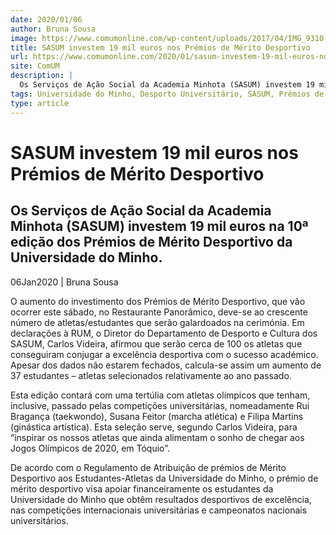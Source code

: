 ```yaml
---
date: 2020/01/06
author: Bruna Sousa
image: https://www.comumonline.com/wp-content/uploads/2017/04/IMG_9310-T55-1500x1000.jpg
title: SASUM investem 19 mil euros nos Prémios de Mérito Desportivo
url: https://www.comumonline.com/2020/01/sasum-investem-19-mil-euros-nos-premios-de-merito-desportivo/
site: ComUM
description: |
  Os Serviços de Ação Social da Academia Minhota (SASUM) investem 19 mil euros na 10ª edição dos Prémios de Mérito Desportivo da Universidade do Minho.
tags: Universidade do Minho, Desporto Universitário, SASUM, Prémios de mérito desportivo
type: article
---
```



# SASUM investem 19 mil euros nos Prémios de Mérito Desportivo

## Os Serviços de Ação Social da Academia Minhota (SASUM) investem 19 mil euros na 10ª edição dos Prémios de Mérito Desportivo da Universidade do Minho.

06Jan2020 | Bruna Sousa

O aumento do investimento dos Prémios de Mérito Desportivo, que vão ocorrer este sábado, no Restaurante Panorâmico, deve-se ao crescente número de atletas/estudantes que serão galardoados na cerimónia. Em declarações à RUM, o Diretor do Departamento de Desporto e Cultura dos SASUM, Carlos Videira, afirmou que serão cerca de 100 os atletas que conseguiram conjugar a excelência desportiva com o sucesso académico. Apesar dos dados não estarem fechados, calcula-se assim um aumento de 37 estudantes – atletas selecionados relativamente ao ano passado.

Esta edição contará com uma tertúlia com atletas olímpicos que tenham, inclusive, passado pelas competições universitárias, nomeadamente Rui Bragança (taekwondo), Susana Feitor (marcha atlética) e Filipa Martins (ginástica artística). Esta seleção serve, segundo Carlos Videira, para “inspirar os nossos atletas que ainda alimentam o sonho de chegar aos Jogos Olímpicos de 2020, em Tóquio”.

De acordo com o Regulamento de Atribuição de prémios de Mérito Desportivo aos Estudantes-Atletas da Universidade do Minho, o prémio de mérito desportivo visa apoiar financeiramente os estudantes da Universidade do Minho que obtêm resultados desportivos de excelência, nas competições internacionais universitárias e campeonatos nacionais universitários.
